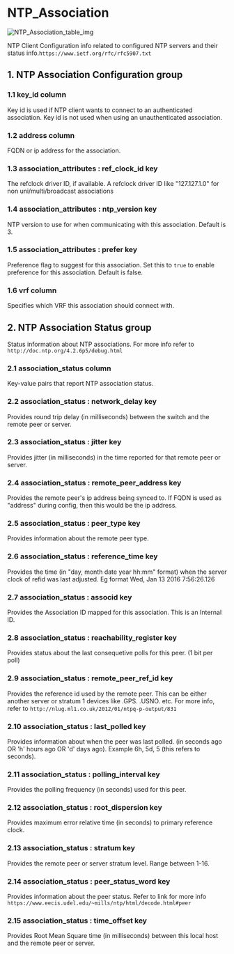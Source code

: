 # NTP_Association

![NTP_Association_table_img](http://www.plantuml.com/plantuml/img/SoWkIImgAStDuIf8JCvEJ4zLK0hApozH24bCoaajLbAevb80WkISnE9Y1R-GW7Zlr4e56ni5ZH2TdCpqZ9BqejJKF4q5EpiqPOx5nVd9cOabcVbvs9NNSd51L8S5kM5NmOLkZgwk7Sm9MEM09d5nEQJcfO1y0m00)

NTP Client Configuration info related to configured NTP servers and their status
info.`https://www.ietf.org/rfc/rfc5907.txt`

## 1. NTP Association Configuration group

### 1.1 key_id column

Key id is used if NTP client wants to connect to an authenticated association.
Key id is not used when using an unauthenticated association.

### 1.2 address column

FQDN or ip address for the association.

### 1.3 association_attributes : ref_clock_id key

The refclock driver ID, if available. A refclock driver ID like "127.127.1.0"
for non uni/multi/broadcast associations

### 1.4 association_attributes : ntp_version key

NTP version to use for when communicating with this association. Default is 3.

### 1.5 association_attributes : prefer key

Preference flag to suggest for this association. Set this to `true` to enable
preference for this association. Default is false.

### 1.6 vrf column

Specifies which VRF this association should connect with.

## 2. NTP Association Status group

Status information about NTP associations. For more info refer to
`http://doc.ntp.org/4.2.6p5/debug.html`

### 2.1 association_status column

Key-value pairs that report NTP association status.

### 2.2 association_status : network_delay key

Provides round trip delay (in milliseconds) between the switch and the remote
peer or server.

### 2.3 association_status : jitter key

Provides jitter (in milliseconds) in the time reported for that remote peer or
server.

### 2.4 association_status : remote_peer_address key

Provides the remote peer's ip address being synced to. If FQDN is used as
"address" during config, then this would be the ip address.

### 2.5 association_status : peer_type key

Provides information about the remote peer type.

### 2.6 association_status : reference_time key

Provides the time (in "day, month date year hh:mm" format) when the server clock
of refid was last adjusted. Eg format Wed, Jan 13 2016  7:56:26.126

### 2.7 association_status : associd key

Provides the Association ID mapped for this association. This is an Internal ID.

### 2.8 association_status : reachability_register key

Provides status about the last consequetive polls for this peer. (1 bit per
poll)

### 2.9 association_status : remote_peer_ref_id key

Provides the reference id used by the remote peer. This can be either another
server or stratum 1 devices like .GPS. .USNO. etc. For more info, refer to
`http://nlug.ml1.co.uk/2012/01/ntpq-p-output/831`

### 2.10 association_status : last_polled key

Provides information about when the peer was last polled. (in seconds ago OR 'h'
hours ago OR 'd' days ago). Example 6h, 5d, 5 (this refers to seconds).

### 2.11 association_status : polling_interval key

Provides the polling frequency (in seconds) used for this peer.

### 2.12 association_status : root_dispersion key

Provides maximum error relative time (in seconds) to primary reference clock.

### 2.13 association_status : stratum key

Provides the remote peer or server stratum level. Range between 1-16.

### 2.14 association_status : peer_status_word key

Provides information about the peer status. Refer to link for more info
`https://www.eecis.udel.edu/~mills/ntp/html/decode.html#peer`

### 2.15 association_status : time_offset key

Provides Root Mean Square time (in milliseconds) between this local host and the
remote peer or server.

